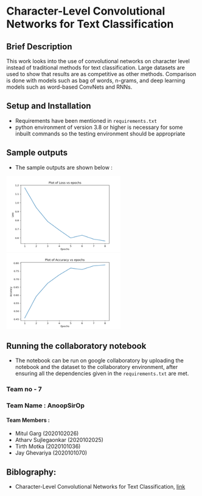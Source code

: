 
# Character-Level Convolutional Networks for Text Classification

## Brief Description

This work looks into the use of convolutional
networks on character level instead of
traditional methods for text classification. Large
datasets are used to show that results are as
competitive as other methods. Comparison is
done with models such as bag of words,
n-grams, and deep learning models such as
word-based ConvNets and RNNs.

## Setup and Installation

- Requirements have been mentioned in `requirements.txt` 
- python environment of version 3.8 or higher is necessary for some inbuilt commands so the testing environment should be appropriate

## Sample outputs

- The sample outputs are shown below :


<img src="plot1.png" width="300" height="200">

<img src="plot2.png" width="300" height="200">

## Running the collaboratory notebook

- The notebook can be run on google collaboratory by uploading the notebook and the dataset to the collaboratory environment, after ensuring all the dependencies given in the `requirements.txt`  are met.

### Team no - 7

### Team Name : AnoopSirOp

#### Team Members : 
- Mitul Garg (2020102026)
- Atharv Sujlegaonkar (2020102025)
- Tirth Motka (2020101036)
- Jay Ghevariya (2020101070)

## Biblography:
- Character-Level Convolutional Networks for Text Classification, [link](https://github.com/Patel-Technologies/Text-Classification-CNN/blob/main/Research_Paper.pdf) 
